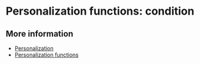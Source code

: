 # Personalization functions: condition

## More information

* [Personalization](./personalization)
* [Personalization functions](./personalization-functions)
